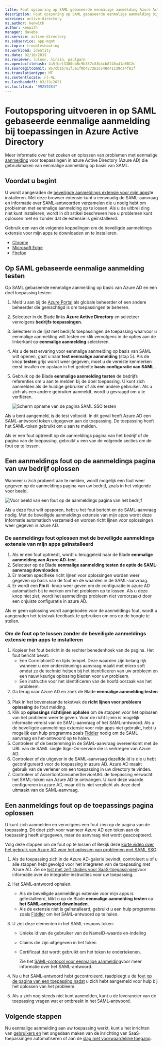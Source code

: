 ```yaml
---
title: Fout opsporing op SAML gebaseerde eenmalige aanmelding Azure Active Directory
description: Fout opsporing op SAML gebaseerde eenmalige aanmelding bij toepassingen in Azure Active Directory.
services: active-directory
ms.author: kenwith
author: kenwith
manager: daveba
ms.service: active-directory
ms.subservice: app-mgmt
ms.topic: troubleshooting
ms.workload: identity
ms.date: 02/18/2019
ms.reviewer: luleon, hirsin, paulgarn
ms.openlocfilehash: 4a5fbef3380db8c9b357c83b4cb8240a41a0012c
ms.sourcegitcommit: 867cb1b7a1f3a1f0b427282c648d411d0ca4f81f
ms.translationtype: MT
ms.contentlocale: nl-NL
ms.lasthandoff: 03/19/2021
ms.locfileid: "99259284"
---
```

# <a name="debug-saml-based-single-sign-on-to-applications-in-azure-active-directory"></a>Foutopsporing uitvoeren in op SAML gebaseerde eenmalige aanmelding bij toepassingen in Azure Active Directory

Meer informatie over het zoeken en oplossen van problemen met eenmalige [aanmelding](what-is-single-sign-on.md) voor toepassingen in azure Active Directory (Azure AD) die gebruikmaken van eenmalige aanmelding op basis van SAML. 

## <a name="before-you-begin"></a>Voordat u begint

U wordt aangeraden de [beveiligde aanmeldings extensie voor mijn apps](../user-help/my-apps-portal-end-user-troubleshoot.md#im-having-trouble-installing-the-my-apps-secure-sign-in-extension)te installeren. Met deze browser extensie kunt u eenvoudig de SAML-aanvraag en informatie over SAML-antwoorden verzamelen die u nodig hebt om problemen met eenmalige aanmelding op te lossen. Als u de uitbrei ding niet kunt installeren, wordt in dit artikel beschreven hoe u problemen kunt oplossen met en zonder dat de extensie is geïnstalleerd.

Gebruik een van de volgende koppelingen om de beveiligde aanmeldings extensie voor mijn apps te downloaden en te installeren.

- [Chrome](https://go.microsoft.com/fwlink/?linkid=866367)
- [Microsoft Edge](https://go.microsoft.com/fwlink/?linkid=845176)
- [Firefox](https://go.microsoft.com/fwlink/?linkid=866366)

## <a name="test-saml-based-single-sign-on"></a>Op SAML gebaseerde eenmalige aanmelding testen

Op SAML gebaseerde eenmalige aanmelding op basis van Azure AD en een doel toepassing testen:

1. Meld u aan bij de [Azure Portal](https://portal.azure.com) als globale beheerder of een andere beheerder die gemachtigd is om toepassingen te beheren.
1. Selecteer in de Blade links **Azure Active Directory** en selecteer vervolgens **bedrijfs toepassingen**. 
1. Selecteer in de lijst met bedrijfs toepassingen de toepassing waarvoor u eenmalige aanmelding wilt testen en klik vervolgens in de opties aan de linkerkant op **eenmalige aanmelding** selecteren.
1. Als u de test ervaring voor eenmalige aanmelding op basis van SAML wilt openen, gaat u naar **test eenmalige aanmelding** (stap 5). Als de knop **testen** grijs wordt weer gegeven, moet u de vereiste kenmerken eerst invullen en opslaan in het gedeelte **basis configuratie van SAML** .
1. Gebruik op de Blade **eenmalige aanmelding testen** de bedrijfs referenties om u aan te melden bij de doel toepassing. U kunt zich aanmelden als de huidige gebruiker of als een andere gebruiker. Als u zich als een andere gebruiker aanmeldt, wordt u gevraagd om u te verifiëren.

    ![Scherm opname van de pagina SAML SSO testen](./media/debug-saml-sso-issues/test-single-sign-on.png)

Als u bent aangemeld, is de test voltooid. In dit geval heeft Azure AD een SAML-antwoord token uitgegeven aan de toepassing. De toepassing heeft het SAML-token gebruikt om u aan te melden.

Als er een fout optreedt op de aanmeldings pagina van het bedrijf of de pagina van de toepassing, gebruikt u een van de volgende secties om de fout op te lossen.

## <a name="resolve-a-sign-in-error-on-your-company-sign-in-page"></a>Een aanmeldings fout op de aanmeldings pagina van uw bedrijf oplossen

Wanneer u zich probeert aan te melden, wordt mogelijk een fout weer gegeven op de aanmeldings pagina van uw bedrijf, zoals in het volgende voor beeld.

![Voor beeld van een fout op de aanmeldings pagina van het bedrijf](./media/debug-saml-sso-issues/error.png)

Als u deze fout wilt opsporen, hebt u het fout bericht en de SAML-aanvraag nodig. Met de beveiligde aanmeldings extensie van mijn apps wordt deze informatie automatisch verzameld en worden richt lijnen voor oplossingen weer gegeven in azure AD.

### <a name="to-resolve-the-sign-in-error-with-the-my-apps-secure-sign-in-extension-installed"></a>De aanmeldings fout oplossen met de beveiligde aanmeldings extensie van mijn apps geïnstalleerd

1. Als er een fout optreedt, wordt u teruggeleid naar de Blade **eenmalige aanmelding van Azure AD-test** .
1. Selecteer op de Blade **eenmalige aanmelding testen** **de optie de SAML-aanvraag downloaden**.
1. Er moeten specifieke richt lijnen voor oplossingen worden weer gegeven op basis van de fout en de waarden in de SAML-aanvraag.
1. Er wordt een **Fix it** -knop weer geven om de configuratie in azure AD automatisch bij te werken om het probleem op te lossen. Als u deze knop niet ziet, wordt het aanmeldings probleem niet veroorzaakt door een onjuiste configuratie in azure AD.

Als er geen oplossing wordt aangeboden voor de aanmeldings fout, wordt u aangeraden het tekstvak feedback te gebruiken om ons op de hoogte te stellen.

### <a name="to-resolve-the-error-without-installing-the-my-apps-secure-sign-in-extension"></a>Om de fout op te lossen zonder de beveiligde aanmeldings extensie mijn apps te installeren

1. Kopieer het fout bericht in de rechter benedenhoek van de pagina. Het fout bericht bevat:
    - Een CorrelationID en tijds tempel. Deze waarden zijn belang rijk wanneer u een ondersteunings aanvraag maakt met micro soft omdat ze de technici helpen bij het identificeren van uw probleem en een nauw keurige oplossing bieden voor uw probleem.
    - Een instructie voor het identificeren van de hoofd oorzaak van het probleem.
1. Ga terug naar Azure AD en zoek de Blade **eenmalige aanmelding testen** .
1. Plak in het bovenstaande tekstvak de **richt lijnen voor probleem oplossing** de fout melding.
1. Klik op **oplossings richtlijnen ophalen** om de stappen voor het oplossen van het probleem weer te geven. Voor de richt lijnen is mogelijk informatie vereist van de SAML-aanvraag of het SAML-antwoord. Als u de beveiligde aanmeldings extensie voor mijn apps niet gebruikt, hebt u mogelijk een hulp programma zoals [Fiddler](https://www.telerik.com/fiddler) nodig om de SAML-aanvraag en het-antwoord op te halen.
1. Controleer of de bestemming in de SAML-aanvraag overeenkomt met de URL van de SAML single Sign-On-service die is verkregen van Azure AD.
1. Controleer of de uitgever in de SAML-aanvraag dezelfde id is die u hebt geconfigureerd voor de toepassing in azure AD. Azure AD maakt gebruik van de verlener om een toepassing in uw directory te vinden.
1. Controleer of AssertionConsumerServiceURL de toepassing verwacht het SAML-token van Azure AD te ontvangen. U kunt deze waarde configureren in azure AD, maar dit is niet verplicht als deze deel uitmaakt van de SAML-aanvraag.


## <a name="resolve-a-sign-in-error-on-the-application-page"></a>Een aanmeldings fout op de toepassings pagina oplossen

U kunt zich aanmelden en vervolgens een fout zien op de pagina van de toepassing. Dit doet zich voor wanneer Azure AD een token aan de toepassing heeft uitgegeven, maar de aanvraag niet wordt geaccepteerd.

Volg deze stappen om de fout op te lossen of Bekijk deze [korte video over het gebruik van Azure AD voor het oplossen van problemen met SAML SSO](https://www.youtube.com/watch?v=poQCJK0WPUk&list=PLLasX02E8BPBm1xNMRdvP6GtA6otQUqp0&index=8):

1. Als de toepassing zich in de Azure AD-galerie bevindt, controleert u of u alle stappen hebt gevolgd voor het integreren van de toepassing met Azure AD. Zie de [lijst met zelf studies voor SaaS-toepassingen](../saas-apps/tutorial-list.md)voor informatie over de integratie-instructies voor uw toepassing.
1. Het SAML-antwoord ophalen.
    - Als de beveiligde aanmeldings extensie voor mijn apps is geïnstalleerd, klikt u op de Blade **eenmalige aanmelding testen** op **het SAML-antwoord downloaden**.
    - Als de extensie niet is geïnstalleerd, gebruikt u een hulp programma zoals [Fiddler](https://www.telerik.com/fiddler) om het SAML-antwoord op te halen.
1. U ziet deze elementen in het SAML-respons token:
   - Unieke id van de gebruiker van de NameID-waarde en-indeling
   - Claims die zijn uitgegeven in het token
   - Certificaat dat wordt gebruikt om het token te ondertekenen.

     Zie het [SAML-protocol voor eenmalige aanmelding](../develop/single-sign-on-saml-protocol.md?toc=/azure/active-directory/azuread-dev/toc.json&bc=/azure/active-directory/azuread-dev/breadcrumb/toc.json)voor meer informatie over het SAML-antwoord.

1. Nu u het SAML-antwoord hebt gecontroleerd, raadpleegt u de [fout op de pagina van een toepassing nadat](application-sign-in-problem-application-error.md) u zich hebt aangemeld voor hulp bij het oplossen van het probleem. 
1. Als u zich nog steeds niet kunt aanmelden, kunt u de leverancier van de toepassing vragen wat er ontbreekt in het SAML-antwoord.

## <a name="next-steps"></a>Volgende stappen

Nu eenmalige aanmelding aan uw toepassing werkt, kunt u het inrichten van [gebruikers en](../app-provisioning/user-provisioning.md) het ongedaan maken van de inrichting van SaaS-toepassingen automatiseren of aan de [slag met voorwaardelijke toegang](../conditional-access/app-based-conditional-access.md).
